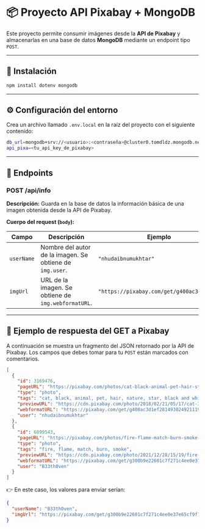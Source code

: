 # 📦 Proyecto API Pixabay + MongoDB

Este proyecto permite consumir imágenes desde la **API de Pixabay** y almacenarlas en una base de datos **MongoDB** mediante un endpoint tipo `POST`.

---

## 🚀 Instalación

```bash
npm install dotenv mongodb
```

---

## ⚙️ Configuración del entorno

Crea un archivo llamado `.env.local` en la raíz del proyecto con el siguiente contenido:

```bash
db_url=mongodb+srv://<usuario>:<contraseña>@cluster0.tomdldz.mongodb.net/?retryWrites=true&w=majority
api_pixa=<tu_api_key_de_pixabay>
```
---

## 📡 Endpoints

### **POST /api/info**

**Descripción:**
Guarda en la base de datos la información básica de una imagen obtenida desde la API de Pixabay.

**Cuerpo del request (`body`):**

| Campo      | Descripción                                              | Ejemplo                                   |
| ---------- | -------------------------------------------------------- | ----------------------------------------- |
| `userName` | Nombre del autor de la imagen. Se obtiene de `img.user`. | `"nhudaibnumukhtar"`                      |
| `imgUrl`   | URL de la imagen. Se obtiene de `img.webformatURL`.      | `"https://pixabay.com/get/g400ac3d1e..."` |

---

## 🧩 Ejemplo de respuesta del GET a Pixabay

A continuación se muestra un fragmento del JSON retornado por la API de Pixabay.
Los campos que debes tomar para tu `POST` están marcados con comentarios.

```json
[
  {
    "id": 3169476,
    "pageURL": "https://pixabay.com/photos/cat-black-animal-pet-hair-star-3169476/",
    "type": "photo",
    "tags": "cat, black, animal, pet, hair, nature, star, black and white, hairy",
    "previewURL": "https://cdn.pixabay.com/photo/2018/02/21/05/17/cat-3169476_150.jpg",
    "webformatURL": "https://pixabay.com/get/g400ac3d1ef281493024921119cbad5bfda6cf3552ca51de111ee8ba8f823a1d2c64dd60da44b028daa2e8661f772d8e42b7ff0e3ab1702b67635df5bad24319c_640.jpg", 
    "user": "nhudaibnumukhtar"
  },
  {
    "id": 6899543,
    "pageURL": "https://pixabay.com/photos/fire-flame-match-burn-smoke-6899543/",
    "type": "photo",
    "tags": "fire, flame, match, burn, smoke",
    "previewURL": "https://cdn.pixabay.com/photo/2021/12/28/15/19/fire-6899543_150.jpg",
    "webformatURL": "https://pixabay.com/get/g300b9e22601c7f271c4ee0e37e65cf9f780928c65f738a1d815a67b56bbe74e64b7ad4753f7746ebd69b888c6d6cdb115eeb1057f6102d05aeca39ab5f390aa1_640.jpg",  
    "user": "B33th0ven"
  }
]
```

👉 En este caso, los valores para enviar serían:

```json
{
  "userName": "B33th0ven",
  "imgUrl": "https://pixabay.com/get/g300b9e22601c7f271c4ee0e37e65cf9f780928c65f738a1d815a67b56bbe74e64b7ad4753f7746ebd69b888c6d6cdb115eeb1057f6102d05aeca39ab5f390aa1_640.jpg"
}
```
